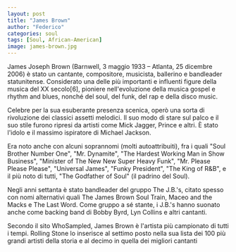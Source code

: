 ```yaml
---
layout: post
title: "James Brown"
author: "Federico"
categories: soul
tags: [Soul, African-American]
image: james-brown.jpg
---
```


James Joseph Brown (Barnwell, 3 maggio 1933 – Atlanta, 25 dicembre 2006) è stato un cantante, compositore, musicista, ballerino e bandleader statunitense. Considerato una delle più importanti e influenti figure della musica del XX secolo[6], pioniere nell'evoluzione della musica gospel e rhythm and blues, nonché del soul, del funk, del rap e della disco music.

Celebre per la sua esuberante presenza scenica, operò una sorta di rivoluzione dei classici assetti melodici. Il suo modo di stare sul palco e il suo stile furono ripresi da artisti come Mick Jagger, Prince e altri. È stato l'idolo e il massimo ispiratore di Michael Jackson.

Era noto anche con alcuni soprannomi (molti autoattribuiti), fra i quali "Soul Brother Number One", "Mr. Dynamite", "The Hardest Working Man in Show Business", "Minister of The New New Super Heavy Funk", "Mr. Please Please Please", "Universal James", "Funky President", "The King of R&B", e il più noto di tutti, "The Godfather of Soul" (il padrino del Soul).

Negli anni settanta è stato bandleader del gruppo The J.B.'s, citato spesso con nomi alternativi quali The James Brown Soul Train, Maceo and the Macks e The Last Word. Come gruppo a sé stante, i J.B.'s hanno suonato anche come backing band di Bobby Byrd, Lyn Collins e altri cantanti.

Secondo il sito WhoSampled, James Brown è l'artista più campionato di tutti i tempi. Rolling Stone lo inserisce al settimo posto nella sua lista dei 100 più grandi artisti della storia e al decimo in quella dei migliori cantanti
